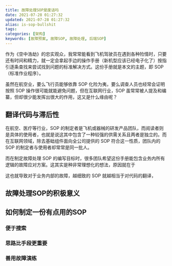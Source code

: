 ```yaml
---
title: 故障处理SOP是废话吗
date: 2021-07-28 01:27:32
updated: 2021-07-28 01:27:32
alias: is-sop-bullshit
tags:
categories: [架构]
keywords: [故障预案, 故障SOP, 故障处理, 后端SOP]
---
```

作为《空中浩劫》的忠实观众，我常常能看到飞机驾驶员在遇到各种险情时，只要还有时间和精力，就一定会拿起手边的操作手册（新机型应该已经电子化了）按指引逐条查找来尝试找到问题的标准解决方式。这份手册就是本文的主题，即 SOP （标准作业程序）。

虽然在航空业，要么飞行员能够依靠 SOP 化险为夷，要么调查人员也经常会证明按照 SOP 操作很可能就能避免问题，但在互联网行业，SOP 虽常常被人提及和编纂，但却很少能发挥出很大的作用，这又是什么缘由呢？

## 翻译代码与滞后性
在航空、医疗等行业，SOP 的制定者是飞机或器械的研发产品团队，而阅读者则是具体的使用者，也就是说这其中包含了一种较强的供需关系且两者是独立的。而在互联网领域，除去基础组件面向全公司提供的 SOP 符合这一性质，团队内的 SOP 的制定者与使用者却常常是同一批人。

而在制定故障处理 SOP 的编写目标时，很多团队希望这份手册能包含业务内所有逻辑的故障应对方案。这其实是种非常理想化的想法，原因就在于

这也就导致对于业务内部的故障，越细致的 SOP 就越相当于对代码的翻译，

## 故障处理SOP的积极意义

## 如何制定一份有点用的SOP

### 便于搜索

### 思路比手段更重要

### 善用故障演练